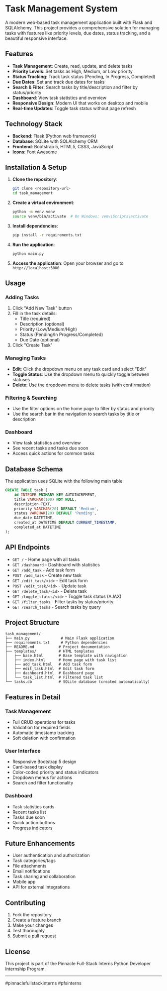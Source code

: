 # Task Management System

A modern web-based task management application built with Flask and SQLAlchemy. This project provides a comprehensive solution for managing tasks with features like priority levels, due dates, status tracking, and a beautiful responsive interface.

## Features

- **Task Management**: Create, read, update, and delete tasks
- **Priority Levels**: Set tasks as High, Medium, or Low priority
- **Status Tracking**: Track task status (Pending, In Progress, Completed)
- **Due Dates**: Set and track due dates for tasks
- **Search & Filter**: Search tasks by title/description and filter by status/priority
- **Dashboard**: View task statistics and overview
- **Responsive Design**: Modern UI that works on desktop and mobile
- **Real-time Updates**: Toggle task status without page refresh

## Technology Stack

- **Backend**: Flask (Python web framework)
- **Database**: SQLite with SQLAlchemy ORM
- **Frontend**: Bootstrap 5, HTML5, CSS3, JavaScript
- **Icons**: Font Awesome

## Installation & Setup

1. **Clone the repository**:
   ```bash
   git clone <repository-url>
   cd task_management
   ```

2. **Create a virtual environment**:
   ```bash
   python -m venv venv
   source venv/bin/activate  # On Windows: venv\Scripts\activate
   ```

3. **Install dependencies**:
   ```bash
   pip install -r requirements.txt
   ```

4. **Run the application**:
   ```bash
   python main.py
   ```

5. **Access the application**:
   Open your browser and go to `http://localhost:5000`

## Usage

### Adding Tasks
1. Click "Add New Task" button
2. Fill in the task details:
   - Title (required)
   - Description (optional)
   - Priority (Low/Medium/High)
   - Status (Pending/In Progress/Completed)
   - Due Date (optional)
3. Click "Create Task"

### Managing Tasks
- **Edit**: Click the dropdown menu on any task card and select "Edit"
- **Toggle Status**: Use the dropdown menu to quickly toggle between statuses
- **Delete**: Use the dropdown menu to delete tasks (with confirmation)

### Filtering & Searching
- Use the filter options on the home page to filter by status and priority
- Use the search bar in the navigation to search tasks by title or description

### Dashboard
- View task statistics and overview
- See recent tasks and tasks due soon
- Access quick actions for common tasks

## Database Schema

The application uses SQLite with the following main table:

```sql
CREATE TABLE task (
    id INTEGER PRIMARY KEY AUTOINCREMENT,
    title VARCHAR(100) NOT NULL,
    description TEXT,
    priority VARCHAR(20) DEFAULT 'Medium',
    status VARCHAR(20) DEFAULT 'Pending',
    due_date DATETIME,
    created_at DATETIME DEFAULT CURRENT_TIMESTAMP,
    completed_at DATETIME
);
```

## API Endpoints

- `GET /` - Home page with all tasks
- `GET /dashboard` - Dashboard with statistics
- `GET /add_task` - Add task form
- `POST /add_task` - Create new task
- `GET /edit_task/<id>` - Edit task form
- `POST /edit_task/<id>` - Update task
- `GET /delete_task/<id>` - Delete task
- `GET /toggle_status/<id>` - Toggle task status (AJAX)
- `GET /filter_tasks` - Filter tasks by status/priority
- `GET /search_tasks` - Search tasks by query

## Project Structure

```
task_management/
├── main.py              # Main Flask application
├── requirements.txt     # Python dependencies
├── README.md           # Project documentation
├── templates/          # HTML templates
│   ├── base.html       # Base template with navigation
│   ├── index.html      # Home page with task list
│   ├── add_task.html   # Add task form
│   ├── edit_task.html  # Edit task form
│   ├── dashboard.html  # Dashboard page
│   └── task_list.html  # Filtered task list
└── tasks.db            # SQLite database (created automatically)
```

## Features in Detail

### Task Management
- Full CRUD operations for tasks
- Validation for required fields
- Automatic timestamp tracking
- Soft deletion with confirmation

### User Interface
- Responsive Bootstrap 5 design
- Card-based task display
- Color-coded priority and status indicators
- Dropdown menus for actions
- Search and filter functionality

### Dashboard
- Task statistics cards
- Recent tasks list
- Tasks due soon
- Quick action buttons
- Progress indicators

## Future Enhancements

- User authentication and authorization
- Task categories/tags
- File attachments
- Email notifications
- Task sharing and collaboration
- Mobile app
- API for external integrations

## Contributing

1. Fork the repository
2. Create a feature branch
3. Make your changes
4. Test thoroughly
5. Submit a pull request

## License

This project is part of the Pinnacle Full-Stack Interns Python Developer Internship Program.

---
#pinnaclefullstackinterns #pfsinterns 